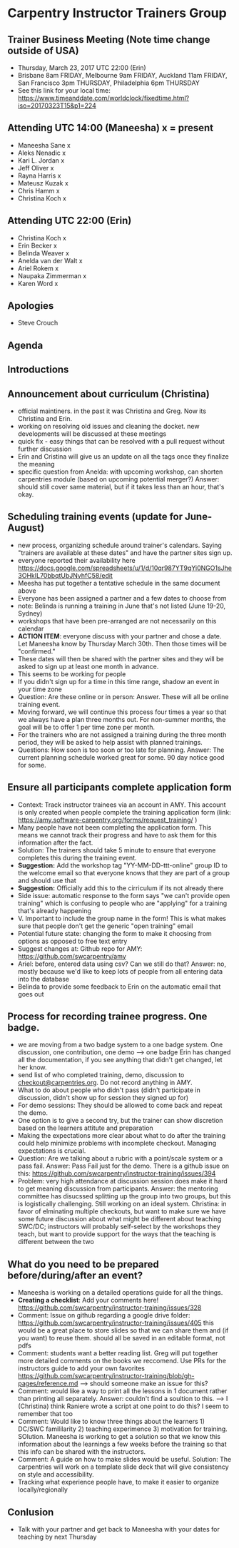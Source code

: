 # Carpentry Instructor Trainers Group

## Trainer Business Meeting  (Note time change outside of USA)
- Thursday, March 23, 2017 UTC 22:00 (Erin)
- Brisbane 8am FRIDAY, Melbourne 9am FRIDAY, Auckland 11am FRIDAY, San Francisco 3pm THURSDAY, Philadelphia 6pm THURSDAY
- See this link for your local time: https://www.timeanddate.com/worldclock/fixedtime.html?iso=20170323T15&p1=224

## Attending UTC 14:00 (Maneesha)  x = present
- Maneesha Sane x
- Aleks Nenadic x
- Kari L. Jordan x
- Jeff Oliver x
- Rayna Harris x
- Mateusz Kuzak x
- Chris Hamm x
- Christina Koch x

## Attending UTC 22:00 (Erin)
- Christina Koch x
- Erin Becker x
- Belinda Weaver x
- Anelda van der Walt x
- Ariel Rokem x
- Naupaka Zimmerman x
- Karen Word x

## Apologies
- Steve Crouch


## Agenda

## Introductions

## Announcement about curriculum (Christina)
- official maintiners. in the past it was Christina and Greg. Now its Christina and Erin. 
- working on resolving old issues and cleaning the docket. new developments will be discussed at these meetings
- quick fix - easy things that can be resolved with a pull request without further discussion
- Erin and Cristina will give us an update on all the tags once they finalize the meaning
- specific question from Anelda: with upcoming workshop, can shorten carpentries module (based on upcoming potential merger?)  Answer: should still cover same material, but if it takes less than an hour, that's okay.  

## Scheduling training events (update for June-August)
- new process, organizing schedule around trainer's calendars.  Saying "trainers are available at these dates" and have the partner sites sign up. 
- everyone reported their availability here https://docs.google.com/spreadsheets/u/1/d/10qr987YT9qYi0NGO1sJhe3OHkIL70bbqtUbJNvhfC58/edit
- Meesha has put together a tentative schedule in the same document above
- Everyone has been assigned a partner and a few dates to choose from
- note: Belinda is running a training in June that's not listed (June 19-20, Sydney)
- workshops that have been pre-arranged are not necessarily on this calendar
- **ACTION ITEM**: everyone discuss with your partner and chose a date. Let Maneesha know by Thursday March 30th. Then those times will be "confirmed." 
- These dates will then be shared with the partner sites and they will be asked to sign up at least one month in advance. 
- This seems to be working for people 
- If you didn't sign up for a time in this time range, shadow an event in your time zone
- Question: Are these online or in person: Answer. These will all be online training event. 
- Moving forward, we will continue this process four times a year so that we always have a plan three months out. For non-summer months, the goal will be to offer 1 per time zone per month.
- For the trainers who are not assigned a training during the three month period, they will be asked to help assist with planned trainings. 
- Questions: How soon is too soon or too late for planning. Answer: The current planning schedule worked great for some. 90 day notice good for some.

## Ensure all participants complete application form
- Context: Track instructor trainees via an account in AMY.  This account is only created when people complete the training application form (link: https://amy.software-carpentry.org/forms/request_training/ )
- Many people have not been completing the application form. This means we cannot track their progress and have to ask them for this information after the fact.  
- Solution: The trainers should take 5 minute to ensure that everyone completes this during the training event. 
- **Suggestion:** Add the workshop tag "YY-MM-DD-ttt-online" group ID to the welcome email so that everyone knows that they are part of a group and should use that 
- **Suggestion:** Officially add this to the cirriculum if its not already there
- Side issue: automatic response to the form says "we can't provide open training" which is confusing to people who are "applying" for a training that's already happening
- V. Important to include the group name in the form!  This is what makes sure that people don't get the generic "open training" email
- Potential future state: changing the form to make it choosing from options as opposed to free text entry
- Suggest changes at: Github repo for AMY: https://github.com/swcarpentry/amy
- Ariel: before, entered data using csv?  Can we still do that?  Answer: no, mostly because we'd like to keep lots of people from all entering data into the database
- Belinda to provide some feedback to Erin on the automatic email that goes out

## Process for recording trainee progress.  One badge.
- we are moving from a two badge system to a one badge system.  One discussion, one contribution, one demo --> one badge
Erin has changed all the documentation, if you see anything that didn't get changed, let her know.  
- send list of who completed training, demo, discussion to checkout@carpentries.org.  Do not record anything in AMY.
- What to do about people who didn't pass (didn't participate in discussion, didn't show up for session they signed up for)
- For demo sessions: They should be allowed to come back and repeat the demo. 
- One option is to give a second try, but the trainer can show discretion based on the learners attitute and preparation
- Making the expectations more clear about what to do after the training could help minimize problems with incomplete checkout. Managing expectations is crucial.
- Question: Are we talking about a rubric with a point/scale system or a pass fail. Answer: Pass Fail just for the demo. There is a github issue on this: https://github.com/swcarpentry/instructor-training/issues/394
- Problem: very high attendance at discussion session does make it hard to get meaning discussion from participants. Answer: the mentoring committee has disucssed splitting up the group into two groups, but this is logistically challenging. Still working on an ideal system. Christina: in favor of elminating multiple checkouts, but want to make sure we have some future discussion about what might be different about teaching SWC/DC; instructors will probably self-select by the workshops they teach, but want to provide support for the ways that the teaching is different between the two

## What do you need to be prepared before/during/after an event?
- Maneesha is working on a detailed operations guide for all the things. 
- **Creating a checklist**: Add your comments here! https://github.com/swcarpentry/instructor-training/issues/328
- Comment: Issue on github regarding a google drive folder: https://github.com/swcarpentry/instructor-training/issues/405 this would be a great place to store slides so that we can share them and (if you want) to reuse them. should all be saved in an editable format, not pdfs
- Comment: students want a better reading list. Greg will put together more detailed comments on the books we reccomend. Use PRs for the instructors guide to add your own favorites https://github.com/swcarpentry/instructor-training/blob/gh-pages/reference.md  --> should someone make an issue for this?  
- Comment: would like a way to print all the lessons in 1 document rather than printing all separately. Answer: couldn't find a soultion to this. --> I (Christina) think Raniere wrote a script at one point to do this?  I seem to remember that too
- Comment: Would like to know three things about the learners 1) DC/SWC famililarity 2) teaching experimence 3) motivation for training. SOlution. Maneesha is working to get a solution so that we know this information about the learnings a few weeks before the training so that this info can be shared with the instructors.
- Comment: A guide on how to make slides would be useful. Solution: The carpentries will work on a template slide deck that will give consistency on style and accessibility. 
- Tracking what experience people have, to make it easier to organize locally/regionally

## Conlusion
- Talk with your partner and get back to Maneesha with your dates for teaching by next Thursday 
